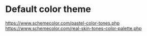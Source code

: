 # Default color theme
https://www.schemecolor.com/pastel-color-tones.php
https://www.schemecolor.com/real-skin-tones-color-palette.php
